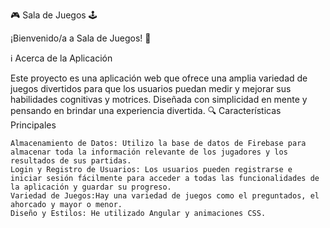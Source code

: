 🎮 Sala de Juegos 🕹️

¡Bienvenido/a a Sala de Juegos! 🚀

ℹ️ Acerca de la Aplicación

Este proyecto es una aplicación web que ofrece una amplia variedad de juegos divertidos para que los usuarios puedan medir y mejorar sus habilidades cognitivas y motrices. Diseñada con simplicidad en mente y pensando en brindar una experiencia divertida.
🔍 Características Principales

    Almacenamiento de Datos: Utilizo la base de datos de Firebase para almacenar toda la información relevante de los jugadores y los resultados de sus partidas.
    Login y Registro de Usuarios: Los usuarios pueden registrarse e iniciar sesión fácilmente para acceder a todas las funcionalidades de la aplicación y guardar su progreso.
    Variedad de Juegos:Hay una variedad de juegos como el preguntados, el ahorcado y mayor o menor.
    Diseño y Estilos: He utilizado Angular y animaciones CSS.
